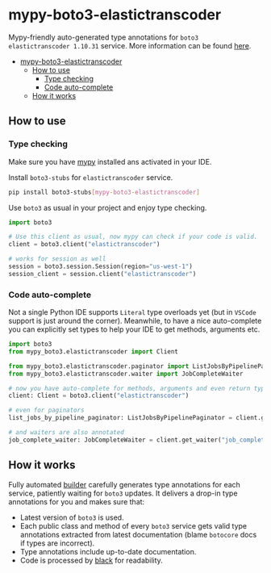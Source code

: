 # mypy-boto3-elastictranscoder

Mypy-friendly auto-generated type annotations for `boto3 elastictranscoder 1.10.31` service.
More information can be found [here](https://github.com/vemel/mypy_boto3).

- [mypy-boto3-elastictranscoder](#mypy-boto3-elastictranscoder)
  - [How to use](#how-to-use)
    - [Type checking](#type-checking)
    - [Code auto-complete](#code-auto-complete)
  - [How it works](#how-it-works)

## How to use

### Type checking

Make sure you have [mypy](https://github.com/python/mypy) installed ans activated in your IDE.

Install `boto3-stubs` for `elastictranscoder` service.

```bash
pip install boto3-stubs[mypy-boto3-elastictranscoder]
```

Use `boto3` as usual in your project and enjoy type checking.

```python
import boto3

# Use this client as usual, now mypy can check if your code is valid.
client = boto3.client("elastictranscoder")

# works for session as well
session = boto3.session.Session(region="us-west-1")
session_client = session.client("elastictranscoder")

```

### Code auto-complete

Not a single Python IDE supports `Literal` type overloads yet (but in `VSCode` support is just around the corner).
Meanwhile, to have a nice auto-complete you can explicitly set types to help your IDE to get methods, arguments etc.

```python
import boto3
from mypy_boto3.elastictranscoder import Client

from mypy_boto3.elastictranscoder.paginator import ListJobsByPipelinePaginator
from mypy_boto3.elastictranscoder.waiter import JobCompleteWaiter

# now you have auto-complete for methods, arguments and even return types
client: Client = boto3.client("elastictranscoder")

# even for paginators
list_jobs_by_pipeline_paginator: ListJobsByPipelinePaginator = client.get_paginator("list_jobs_by_pipeline")

# and waiters are also annotated
job_complete_waiter: JobCompleteWaiter = client.get_waiter("job_complete")
```

## How it works

Fully automated [builder](https://github.com/vemel/mypy_boto3) carefully generates
type annotations for each service, patiently waiting for `boto3` updates. It delivers
a drop-in type annotations for you and makes sure that:

- Latest version of `boto3` is used.
- Each public class and method of every `boto3` service gets valid type annotations
  extracted from latest documentation (blame `botocore` docs if types are incorrect).
- Type annotations include up-to-date documentation.
- Code is processed by [black](https://github.com/psf/black) for readability.